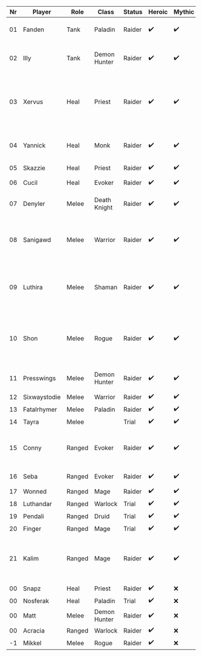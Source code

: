 | Nr | Player       | Role        | Class          | Status | Heroic | Mythic | Reviews | Public | Bio                                                                                               | Origin   |
|----|--------------|-------------|----------------|--------|--------|--------|---------|--------|---------------------------------------------------------------------------------------------------|----------|
| 01 | Fanden       | Tank        | Paladin        | Raider | ✔️     | ✔️     | ❌     | ✔️  | "literally the devil"<br/>-Xervus                                                                 | |
| 02 | Illy         | Tank        | Demon Hunter   | Raider | ✔️     | ✔️     | ✔️     | ✔️  | Looks forward to ✨crying✨ after her reviews                                                    | 🇨🇦🇬🇧 |
| 03 | Xervus       | Heal        | Priest         | Raider | ✔️     | ✔️     | ❌     | ✔️  | Spiteful prick with access to LoF and the ability to let you die if you irk him (takes PI bribes) | 🇳🇴 |
| 04 | Yannick      | Heal        | Monk           | Raider | ✔️     | ✔️     | ❌     | ✔️  | german healer<br/>g2g representative                                                              | 🇩🇪 |
| 05 | Skazzie      | Heal        | Priest         | Raider | ✔️     | ✔️     | ✔️     | ✔️  |                                                                                                   | 🇳🇴 |
| 06 | Cucil        | Heal        | Evoker         | Raider | ✔️     | ✔️     | ❌     | ✔️  | Phelsuma grandis                                                                                  | 🇨🇭 |
| 07 | Denyler      | Melee       | Death Knight   | Raider | ✔️     | ✔️     | ✔️     | ✔️  | Supreme monkey leader                                                                             | 🇧🇪🇲🇦 |
| 08 | Sanigawd     | Melee       | Warrior        | Raider | ✔️     | ✔️     | ❌     | ✔️  | Absolute gaming warlord, that cant be touched, best to ever do it                                 | |
| 09 | Luthira      | Melee       | Shaman         | Raider | ✔️     | ✔️     | ❌     | ✔️  | Enh shaman main, altoholic extraordinaire. Also ginger, so guard your soul carefully!             | 🇧🇪🇬🇧 |
| 10 | Shon         | Melee       | Rogue          | Raider | ✔️     | ✔️     | ❌     | ✔️  | Absolute gaming warlord, that cant be touched, better than sanigawd                               | |
| 11 | Presswings   | Melee       | Demon Hunter   | Raider | ✔️     | ✔️     | ❌     | ✔️  | the creator of illidan stormrage                                                                  | |
| 12 | Sixwaystodie | Melee       | Warrior        | Raider | ✔️     | ✔️     | ❌     | ❌  |                                                                                                   | |
| 13 | Fatalrhymer  | Melee       | Paladin        | Raider | ✔️     | ✔️     | ❌     | ❌  |                                                                                                   | |
| 14 | Tayra        | Melee       |                | Trial  | ✔️     | ✔️     | ❌     | ❌  |                                                                                                   | |
| 15 | Conny        | Ranged      | Evoker         | Raider | ✔️     | ✔️     | ❌     | ✔️  | not toxic, just german<br/>(editor's note: where's the difference?)                               | 🇩🇪 |
| 16 | Seba         | Ranged      | Evoker         | Raider | ✔️     | ✔️     | ❌     | ✔️  | rip fartsniffer<br/>rip pissjug                                                                   | 🇲🇳🇫🇮 |
| 17 | Wonned       | Ranged      | Mage           | Raider | ✔️     | ✔️     | ❌     | ✔️  |                                                                                                   | |
| 18 | Luthandar    | Ranged      | Warlock        | Trial  | ✔️     | ✔️     | ❌     | ❌  |                                                                                                   | |
| 19 | Pendali      | Ranged      | Druid          | Trial  | ✔️     | ✔️     | ❌     | ❌  |                                                                                                   | |
| 20 | Finger       | Ranged      | Mage           | Trial  | ✔️     | ✔️     | ❌     | ❌  |                                                                                                   | |
| 21 | Kalim        | Ranged      | Mage           | Raider | ✔️     | ✔️     | ✔️     | ✔️  | Absolute Madman.<br/>Also known as Saint Jerry the Goatfucker                                     | 🇷🇸 |
| 00 | Snapz        | Heal        | Priest         | Raider | ✔️     | ❌     | ❌     | ❌  |                                                                                                   |  |
| 00 | Nosferak     | Heal        | Paladin        | Trial  | ✔️     | ❌     | ❌     | ❌  |                                                                                                   |  |
| 00 | Matt         | Melee       | Demon Hunter   | Raider | ✔️     | ❌     | ❌     | ❌  |                                                                                                   |  |
| 00 | Acracia      | Ranged      | Warlock        | Raider | ✔️     | ❌     | ❌     | ❌  |                                                                                                   |  |
| -1 | Mikkel       | Melee       | Rogue          | Raider | ✔️     | ❌     | ❌     | ✔️  |                                                                                                   |  |